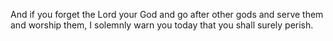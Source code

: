 And if you forget the Lord your God and go after other gods and serve them and worship them, I solemnly warn you today that you shall surely perish.
